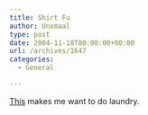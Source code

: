 ```yaml
---
title: Shirt Fu
author: Unxmaal
type: post
date: 2004-11-18T00:00:00+00:00
url: /archives/1647
categories:
  - General

---
```

[This][1] makes me want to do laundry.

 [1]: http://www.thedierks.com/allowe/video/TShirtFolding.mpg